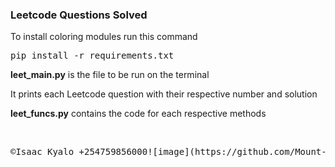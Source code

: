 <h3>Leetcode Questions Solved</h3>
<p>To install coloring modules run this command <pre>pip install -r requirements.txt</pre></p>
<p><b>leet_main.py</b> is the file to be run on the terminal</p>
<p>It prints each Leetcode question with their respective number and solution</p>
<p><b>leet_funcs.py</b> contains the code for each respective methods</p>
</br>

<pre>&copy;Isaac Kyalo +254759856000![image](https://github.com/Mount-Isaac/Leetcode/assets/72847492/21483e7e-6688-4205-84a1-4099d088b00c)
</pre>
